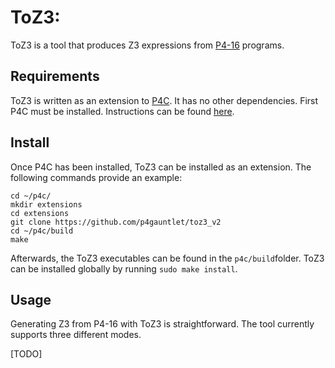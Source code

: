 # ToZ3:
ToZ3 is a tool that produces Z3 expressions from [P4-16](https://p4.org/p4-spec/docs/P4-16-v1.2.0) programs.

## Requirements
ToZ3 is written as an extension to [P4C](https://github.com/p4lang/p4c). It has no other dependencies. First P4C must be installed. Instructions can be found [here](https://github.com/p4lang/p4c#dependencies).

## Install
Once P4C has been installed, ToZ3 can be installed as an extension. The following commands provide an example:

    cd ~/p4c/
    mkdir extensions
    cd extensions
    git clone https://github.com/p4gauntlet/toz3_v2
    cd ~/p4c/build
    make
Afterwards, the ToZ3 executables can be found in the `p4c/build`folder. ToZ3 can be installed globally by running `sudo make install`.

## Usage
Generating Z3 from P4-16 with ToZ3 is straightforward. The tool currently supports three different modes.

[TODO]
